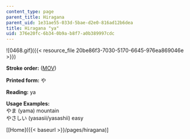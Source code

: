 ```yaml
---
content_type: page
parent_title: Hiragana
parent_uid: 1e31ae55-033d-5bae-d2e0-816ad12b6dea
title: Hiragana "ya"
uid: 376e20fc-6b34-0b9a-b8f7-a0b389997cdc
---
```


![0468.gif]({{< resource_file 20be86f3-7030-5170-6645-976ea869046e >}})

**Stroke order:** ([MOV](http://www.archive.org/download/MITRES21F.01S10_HIRAGANA_CHARACTERS/0468.mov))

**Printed form:** や

**Reading:** ya

**Usage Examples:**  
やま (yama) mountain  
やさしい (yasasii/yasashii) easy

  
\[[Home]({{< baseurl >}}/pages/hiragana)\]